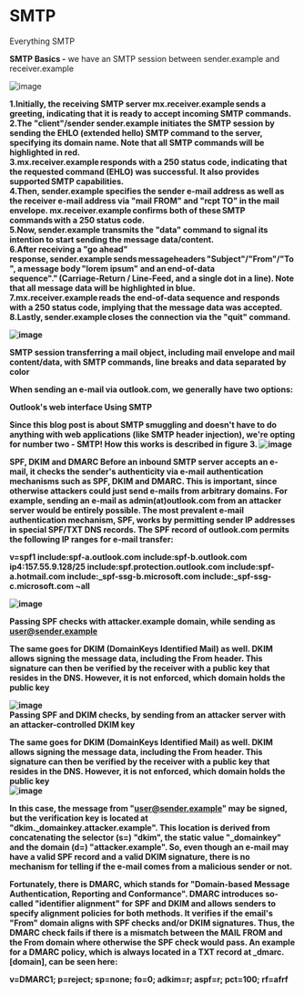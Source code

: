 # SMTP
Everything SMTP


<b>SMTP Basics -</b>
we have an SMTP session between sender.example and receiver.example

![image](https://github.com/loadingbadbeat/SMTP/assets/45952458/ac66f8b3-bea1-4a26-b3dc-73bd64c0ce35)

<b>1.Initially, the receiving SMTP server mx.receiver.example sends a greeting, indicating that it is ready to accept incoming SMTP commands. <br>
<b>2.The "client"/sender sender.example initiates the SMTP session by sending the EHLO (extended hello) SMTP command to the server, specifying its domain name. Note that all SMTP commands will be highlighted in red. <br>
<b>3.mx.receiver.example responds with a 250 status code, indicating that the requested command (EHLO) was successful. It also provides supported SMTP capabilities. <br>
<b>4.Then, sender.example specifies the sender e-mail address as well as the receiver e-mail address via "mail FROM" and "rcpt TO" in the mail envelope. mx.receiver.example confirms both of these SMTP commands with a 250 status code. <br>
<b>5.Now, sender.example transmits the "data" command to signal its intention to start sending the message data/content. <br>
<b>6.After receiving a "go ahead" response, sender.example sends messageheaders "Subject"/"From"/"To", a message body "lorem ipsum" and an end-of-data sequence"<CR><LF>.<CR><LF>" (Carriage-Return / Line-Feed, and a single dot in a line). Note that all message data will be highlighted in blue. <br>
<b>7.mx.receiver.example reads the end-of-data sequence and responds with a 250 status code, implying that the message data was accepted. <br>
<b>8.Lastly, sender.example closes the connection via the "quit" command. <br>

![image](https://github.com/loadingbadbeat/SMTP/assets/45952458/b283c718-3928-40e1-9f7a-174ec01bb76c)

SMTP session transferring a mail object, including mail envelope and mail content/data, with SMTP commands, line breaks and data separated by color


When sending an e-mail via outlook.com, we generally have two options: 

Outlook's web interface 
Using SMTP 

Since this blog post is about SMTP smuggling and doesn't have to do anything with web applications (like SMTP header injection), we're opting for number two - SMTP! How this works is described in figure 3. 
![image](https://github.com/loadingbadbeat/SMTP/assets/45952458/ac5b1f2c-2023-4c46-acb2-5a04d29492b4)

<b>SPF, DKIM and DMARC </b>
Before an inbound SMTP server accepts an e-mail, it checks the sender's authenticity via e-mail authentication mechanisms such as SPF, DKIM and DMARC. This is important, since otherwise attackers could just send e-mails from arbitrary domains. For example, sending an e-mail as admin(at)outlook.com from an attacker server would be entirely possible. The most prevalent e-mail authentication mechanism, SPF, works by permitting sender IP addresses in special SPF/TXT DNS records. The SPF record of outlook.com permits the following IP ranges for e-mail transfer: 

v=spf1 include:spf-a.outlook.com include:spf-b.outlook.com ip4:157.55.9.128/25 include:spf.protection.outlook.com include:spf-a.hotmail.com include:_spf-ssg-b.microsoft.com include:_spf-ssg-c.microsoft.com ~all 

![image](https://github.com/loadingbadbeat/SMTP/assets/45952458/8de0aee7-e180-4577-b3f7-f6acf32271b8)

Passing SPF checks with attacker.example domain, while sending as user@sender.example

The same goes for DKIM (DomainKeys Identified Mail) as well. DKIM allows signing the message data, including the From header. This signature can then be verified by the receiver with a public key that resides in the DNS. However, it is not enforced, which domain holds the public key

![image](https://github.com/loadingbadbeat/SMTP/assets/45952458/bb9bec8f-e7ea-4916-80dc-2951d4f12273)
<br>Passing SPF and DKIM checks, by sending from an attacker server with an attacker-controlled DKIM key


The same goes for DKIM (DomainKeys Identified Mail) as well. DKIM allows signing the message data, including the From header. This signature can then be verified by the receiver with a public key that resides in the DNS. However, it is not enforced, which domain holds the public key<br>
![image](https://github.com/loadingbadbeat/SMTP/assets/45952458/ee79cadd-4f0f-4d44-a803-9a47291bcf9b)<br>


In this case, the message from "user@sender.example" may be signed, but the verification key is located at "dkim._domainkey.attacker.example". This location is derived from concatenating the selector (s=) "dkim", the static value "_domainkey" and the domain (d=) "attacker.example". So, even though an e-mail may have a valid SPF record and a valid DKIM signature, there is no mechanism for telling if the e-mail comes from a malicious sender or not. 

Fortunately, there is DMARC, which stands for "Domain-based Message Authentication, Reporting and Conformance". DMARC introduces so-called "identifier alignment" for SPF and DKIM and allows senders to specify alignment policies for both methods. It verifies if the email's "From" domain aligns with SPF checks and/or DKIM signatures. Thus, the DMARC check fails if there is a mismatch between the MAIL FROM and the From domain where otherwise the SPF check would pass. An example for a DMARC policy, which is always located in a TXT record at _dmarc.[domain], can be seen here: 

<b>v=DMARC1; p=reject; sp=none; fo=0; adkim=r; aspf=r; pct=100; rf=afrf</b>
